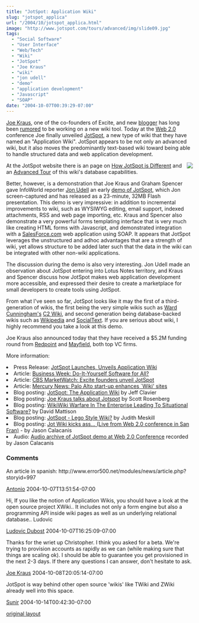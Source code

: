 ```yaml
---
title: "JotSpot: Application Wiki"
slug: "jotspot_applica"
url: "/2004/10/jotspot_applica.html"
image: "http://www.jotspot.com/tours/advanced/img/slide09.jpg"
tags:
  - "Social Software"
  - "User Interface"
  - "Web/Tech"
  - "Wiki"
  - "JotSpot"
  - "Joe Kraus"
  - "wiki"
  - "jon udell"
  - "demo"
  - "application development"
  - "Javascript"
  - "SOAP"
date: "2004-10-07T00:39:29-07:00"
---
```

<p><a href="http://www.jotspot.com/about/index.php">Joe Kraus</a>, one of the co-founders of Excite, and new <a href="http://bnoopy.typepad.com/bnoopy/">blogger</a> has long been <a href="http://owt.typepad.com/blog/2004/09/wiki_and_then_s.html">rumored</a> to be working on a new wiki tool. Today at the <a href="http://www.web2con.com/pub/w/32/program.html">Web 2.0</a> conference Joe finally unveiled <a href="http://www.jotspot.com">JotSpot</a>, a new type of wiki that they have named an "Application Wiki". JotSpot appears to be not only an advanced wiki, but it also moves the predominantly text-based wiki toward being able to handle structured data and web application development.</p>
<p><img src="http://www.jotspot.com/tours/advanced/img/slide09.jpg"border="0" style="float: right; margin: 0px 0px 5px 5px;" >At the JotSpot website there is an page on <a href="http://jot.com/compare/index.php">How JotSpot is Different</a> and an <a href="http://jot.com/tours/advanced/1.php">Advanced Tour</a> of this wiki's database capabilities.</p>
<p>Better, however, is a demonstration that Joe Kraus and Graham Spencer gave InfoWorld reporter <a href="http://weblog.infoworld.com/udell/2004/10/06.html#a1090">Jon Udell</a> an early <a href="http://weblog.infoworld.com/udell/gems/jot.swf">demo of JotSpot</a>, which Jon screen-captured and has released as a 23-minute, 32MB Flash presentation. This demo is very impressive: in addition to incremental improvements to wiki, such as WYSIWYG editing, email support, indexed attachments, RSS and web page importing, etc.  Kraus and Spencer also demonstrate a very powerful forms templating interface that is very much like creating HTML forms with Javascript, and demonstrated integration with a <a href="http://www.salesforce.com">SalesForce.com</a> web application using SOAP. It appears that JotSpot leverages the unstructured and adhoc advantages that are a strength of wiki, yet allows structure to be added later such that the data in the wiki can be integrated with other non-wiki applications.</p>
<p>The discussion during the demo is also very interesting. Jon Udell made an observation about JotSpot entering into Lotus Notes territory, and Kraus and Spencer discuss how JotSpot makes web application development more accessible, and expressed their desire to create a marketplace for small developers to create tools using JotSpot.</p>
<p>From what I've seen so far, JotSpot looks like it may the first of a third-generation of wikis, the first being the very simple wikis such as <a href="http://c2.com/cgi/wiki?WardCunningham">Ward Cunningham's</a> <a href="http://c2.com/cgi/wiki">C2 Wiki</a>, and second generation being database-backed wikis such as <a href="http://www.wikipedia.com">Wikipedia</a> and <a href="http://www.socialtext.com">SocialText</a>. If you are serious about wiki, I highly recommend you take a look at this demo.</p>
<p>Joe Kraus also announced today that they have received a $5.2M funding round from <a href="http://www.redpoint.com">Redpoint</a> and <a href="http://mayfield.com">Mayfield</a>, both top VC firms.</p>
<p>More information:</p>
<p><li>Press Release: <a href="http://www.jotspot.com/news/jotspot_launch.php">JotSpot Launches, Unveils Application Wiki</a><br />
<li>Article: <a href="http://www.businessweek.com/technology/content/oct2004/tc2004106_2351.htm">Business Week: Do-It-Yourself Software for All?</a><br />
<li>Article: <a href="http://cbs.marketwatch.com/news/story.asp?guid=%7BFA9FE472%2DE293%2D41DC%2D9B96%2D144F34463C97%7D&siteid=mktw">CBS MarketWatch: Excite founders unveil JotSpot</a><br />
<li>Article: <a href="http://www.mercurynews.com/mld/mercurynews/business/technology/9848041.htm">Mercury News: Palo Alto start-up enhances `Wiki' sites</a><br />
<li>Blog posting: <a href="http://softtechvc.blogs.com/software_only/2004/10/jotspot_the_app_1.html">JotSpot: The Application Wiki</a> by Jeff Clavier<br />
<li>Blog posting: <a href="http://blogs.salon.com/0000014/2004/10/06.html#a686">Joe Kraus talks about Jotspot</a> by Scott Rosenberg<br />
<li>Blog posting: <a href="http://www.davidmattison.ca/wordpress/index.php?p=801">WikiWiki Warfare In The Enterprise Leading To Situational Software?</a> by David Mattison<br />
<li>Blog posting: <a href="http://socialsoftware.weblogsinc.com/entry/6448891678944212/">JotSpot - Lego Style Wiki?</a> by Judith Meskill<br />
<li>Blog posting: <a href="">Jot Wiki kicks ass… (Live from Web 2.0 conference in San Fran)</a> - by Jason Calacanis<br />
<li>Audio: <a href="http://calacanis.weblogsinc.com/common/videos/jason/jot.mp3">Audio archive of JotSpot demo at Web 2.0 Conference</a> recorded by Jason Calacanis<br />
</p>
<footer><h3>Comments</h3>
<div class="u-comment h-cite">
<p class="p-content p-name">An article in spanish: http://www.error500.net/modules/news/article.php?storyid=997
</p>
<a class="u-author h-card" href="http://www.error500.net">Antonio</a>
<time class="dt-published" datetime="2004-10-07T13:51:54-07:00">2004-10-07T13:51:54-07:00</time>
</div>
<div class="u-comment h-cite">
<p class="p-content p-name">Hi,
If you like the notion of Application Wikis, you should have a look at the open source project XWiki.. It includes not only a form engine but also a programming API inside wiki pages as well as un underlying relational database..
Ludovic
</p>
<a class="u-author h-card" href="http://www.xwiki.org">Ludovic Dubost</a>
<time class="dt-published" datetime="2004-10-07T16:25:09-07:00">2004-10-07T16:25:09-07:00</time>
</div>
<div class="u-comment h-cite">
<p class="p-content p-name">Thanks for the wriet up Christopher. I think you asked for a beta. We're trying to provision accounts as rapidly as we can (while making sure that things are scaling ok). I should be able to guarantee you get provisioned in the next 2-3 days. If there any questions I can answer, don't hesitate to ask.
</p>
<a class="u-author h-card" href="http://www.jot.com">Joe Kraus</a>
<time class="dt-published" datetime="2004-10-08T20:05:14-07:00">2004-10-08T20:05:14-07:00</time>
</div>
<div class="u-comment h-cite">
<p class="p-content p-name">JotSpot is way behind other open source 'wikis' like TWiki and ZWiki already well into this space.
</p>
<a class="u-author h-card" href="http://usemod.com/cgi-bin/mb.pl?SunirShah">Sunir</a>
<time class="dt-published" datetime="2004-10-14T00:42:30-07:00">2004-10-14T00:42:30-07:00</time>
</div>
</footer>
<p class="previous"><a href="/previous/2004/10/jotspot_applica.html" rel="syndication" class="u-syndication" >original layout</a></p>
